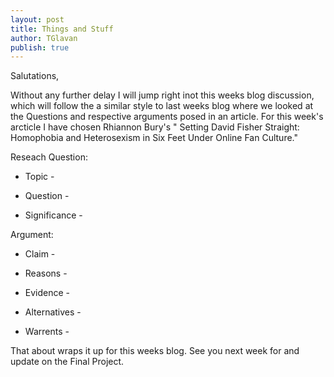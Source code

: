 ```yaml
---
layout: post
title: Things and Stuff
author: TGlavan
publish: true
---
```

Salutations,

Without any further delay  I will jump right inot this weeks blog discussion, which will follow the a similar style to last weeks blog where we looked at the Questions and respective arguments posed in an article.  For this week's arcticle I have chosen Rhiannon Bury's " Setting David Fisher Straight: Homophobia and Heterosexism in Six Feet Under Online Fan Culture."

Reseach Question:

* Topic - 

* Question - 

* Significance - 

Argument:

* Claim -

* Reasons - 

* Evidence - 

* Alternatives - 

* Warrents - 

That about wraps it up for this weeks blog.  See you next week for and update on the Final Project.
